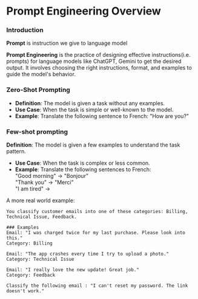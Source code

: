 # Prompt Engineering Overview

### Introduction
**Prompt** is instruction we give to language model

**Prompt Engineering** is the practice of designing effective instructions(i.e. prompts) for language models like ChatGPT, Gemini to get the desired output. It involves choosing the right instructions, format, and examples to guide the model's behavior.


### Zero-Shot Prompting

- **Definition**: The model is given a task without any examples.
- **Use Case**: When the task is simple or well-known to the model.
- **Example**: Translate the following sentence to French: "How are you?"

### Few-shot prompting
**Definition**: The model is given a few examples to understand the task pattern.
- **Use Case**: When the task is complex or less common.
- **Example**: Translate the following sentences to French:\
"Good morning" → "Bonjour"\
"Thank you" → "Merci"\
"I am tired" →

A more real world example:
```
You classify customer emails into one of these categories: Billing, Technical Issue, Feedback.

### Examples
Email: "I was charged twice for my last purchase. Please look into this."
Category: Billing

Email: "The app crashes every time I try to upload a photo."
Category: Technical Issue

Email: "I really love the new update! Great job."
Category: Feedback

Classify the following email : "I can't reset my password. The link doesn't work."

```